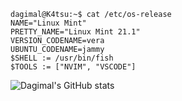 ```console
dagimal@K4tsu:~$ cat /etc/os-release
NAME="Linux Mint"
PRETTY_NAME="Linux Mint 21.1"
VERSION_CODENAME=vera
UBUNTU_CODENAME=jammy
$SHELL := /usr/bin/fish
$TOOLS := ["NVIM", "VSCODE"]
```

![Dagimal's GitHub stats](https://github-readme-stats.vercel.app/api?username=dagimal&show_icons=true&theme=default&count_private=true)
